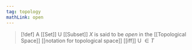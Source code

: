 ```yaml
---
tag: topology
mathLink: open
---
```

> [!def]
> A [[Set]] U [[Subset]] $X$ is said to be *open* in the [[Topological Space]] [[notation for topological space]] [[iff]] U $\in T$

